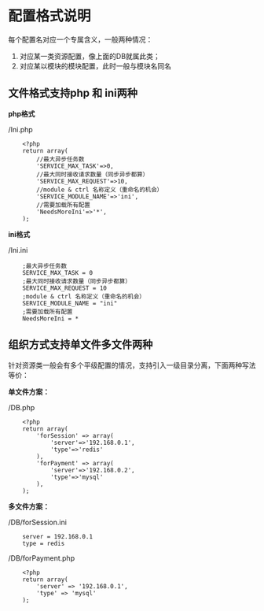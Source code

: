 # 配置格式说明

每个配置名对应一个专属含义，一般两种情况：

1. 对应某一类资源配置，像上面的DB就属此类；
2. 对应某以模块的模块配置，此时一般与模块名同名

## 文件格式支持php 和 ini两种

**php格式**

/Ini.php

        <?php
        return array(
            //最大异步任务数
            'SERVICE_MAX_TASK'=>0,
            //最大同时接收请求数量（同步异步都算）
            'SERVICE_MAX_REQUEST'=>10,
            //module & ctrl 名称定义（重命名的机会）  
            'SERVICE_MODULE_NAME'=>'ini',
            //需要加载所有配置
            'NeedsMoreIni'=>'*',
        );

**ini格式**

/Ini.ini

        ;最大异步任务数
        SERVICE_MAX_TASK = 0
        ;最大同时接收请求数量（同步异步都算）
        SERVICE_MAX_REQUEST = 10
        ;module & ctrl 名称定义（重命名的机会）  
        SERVICE_MODULE_NAME = "ini"
        ;需要加载所有配置
        NeedsMoreIni = *

## 组织方式支持单文件多文件两种

针对资源类一般会有多个平级配置的情况，支持引入一级目录分离，下面两种写法等价：

**单文件方案：**

/DB.php

        <?php
        return array(
            'forSession' => array(
                'server'=>'192.168.0.1',
                'type'=>'redis'
            ),
            'forPayment' => array(
                'server'=>'192.168.0.2',
                'type'=>'mysql'
            ),
        );

**多文件方案：**

/DB/forSession.ini

        server = 192.168.0.1
        type = redis

/DB/forPayment.php
        
        <?php
        return array(
            'server' => '192.168.0.1',
            'type' => 'mysql'
        );